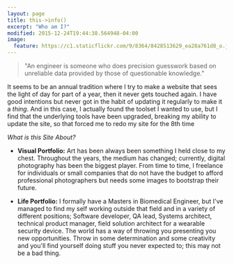```yaml
---
layout: page
title: this->info()
excerpt: "Who am I?"
modified: 2015-12-24T19:44:38.564948-04:00
image:
  feature: https://c1.staticflickr.com/9/8364/8428513629_ea28a761d8_o.jpg
---
```


> "An engineer is someone who does precision guesswork based on unreliable data provided by those of questionable knowledge."

It seems to be an annual tradition where I try to make a website that sees the light of day for part of a year, then it never gets touched again. I have good intentions but never got in the habit of updating it regularly to make it a *thing*. And in this case, I actually found the toolset I wanted to use, but I find that the underlying tools have been upgraded, breaking my ability to update the site, so that forced me to redo my site for the 8th time

*What is this Site About?*

* **Visual Portfolio:** Art has been always been something I held close to my chest. Throughout the years, the medium has changed; currently, digital photography has been the biggest player. From time to time, I freelance for individuals or small companies that do not have the budget to afford professional photographers but needs some images to bootstrap their future.

* **Life Portfolio:** I formally have a Masters in Biomedical Engineer, but I've managed to find my self working outside that field and in a variety of different positions; Software developer, QA lead, Systems architect, technical product manager, field solution architect for a wearable security device. The world has a way of throwing you presenting you new opportunities. Throw in some determination and some creativity and you'll find yourself doing stuff you never expected to; this may not be a bad thing.


